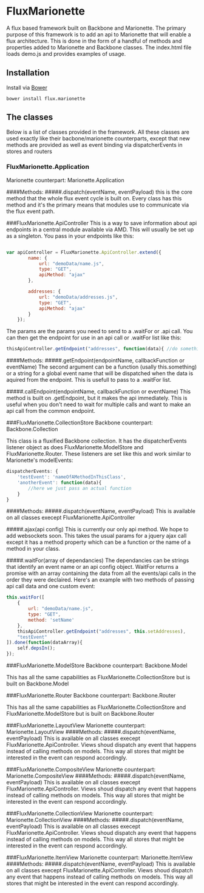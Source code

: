 # FluxMarionette
A flux based framework built on Backbone and Marionette. The primary purpose of this framework is to add an api to Marionette that will enable a flux architecture.  This is done in the form of a handful of methods and properties added to Marionette and Backbone classes.  The index.html file loads demo.js and provides examples of usage.

## Installation

Install via [Bower](http://bower.io/)

```
bower install flux.marionette
```


## The classes
Below is a list of classes provided in the framework.  All these classes are used exactly like their bacbone/marionette counterparts, except that new methods are provided as well as event binding via dispatcherEvents in stores and routers

### FluxMarionette.Application
Marionette counterpart: Marionette.Application

####Methods: 
#####.dispatch(eventName, eventPayload)
this is the core method that the whole flux event cycle is built on.  Every class has this method and it's the primary means that modules use to communicate via the flux event path.

###FluxMarionette.ApiController
This is a way to save information about api endpoints in a central module available via AMD. This will usually be set up as a singleton. You pass in your endpoints like this:

```javascript

var apiController = FluxMarionette.ApiController.extend({
		name: {
			url: "demoData/name.js", 
			type: "GET",
			apiMethod: "ajax"
		},

		addresses: {
			url: "demoData/addresses.js",
			type: "GET",
			apiMethod: "ajax"
		}
	});

```
The params are the params you need to send to a .waitFor or .api call. You can then get the endpoint for use in an api call or .waitFor list like this:

```javascript
thisApiController.getEndpoint("addresses", function(data){ //do something with data});
```

####Methods: 
#####.getEndpoint(endpointName, callbackFunction or eventName)
The second argument can be a function (usally this.something) or a string for a global event name that will be dispatched when the data is aquired from the endpoint.  This is usefull to pass to a .waitFor list.

#####.callEndpoint(endpointName, callbackFunction or eventName)
This method is built on .getEndpoint, but it makes the api immediately.  This is useful when you don't need to wait for multiple calls and want to make an api call from the common endpoint.

###FluxMarionette.CollectionStore
Backbone counterpart: Backbone.Collection

This class is a fluxified Backbone collection.  It has the dispatcherEvents listener object as does FluxMarionette.ModelStore and FluxMarionette.Router.  These listeners are set like this and work similar to Marionette's modelEvents:

```javascript
dispatcherEvents: {
	'testEvent': 'nameOfAMethodInThisClass',
	'anotherEvent': function(data){
		//here we just pass an actual function
	}
}
```
####Methods:
#####.dispatch(eventName, eventPayload) 
This is available on all classes execept FluxMarionette.ApiController

#####.ajax(api config)
This is currently our only api method.  We hope to add websockets soon.  This takes the usual params for a jquery ajax call except it has a method property which can be a function or the name of a method in your class.

#####.waitFor(array of dependancies)
The dependancies can be strings that identify an event name or an api config object.  WaitFor returns a promise with an array containing the data from all the events/api calls in the order they were declaired.  Here's an example with two methods of passing api call data and one custom event:

```javascript
this.waitFor([
	{
		url: "demoData/name.js", 
		type: "GET",
		method: 'setName'
	},
	thisApiController.getEndpoint("addresses", this.setAddresses),
	"testEvent"
]).done(function(dataArray){
	self.depsIn();
});
```

###FluxMarionette.ModelStore
Backbone counterpart: Backbone.Model

This has all the same capabilities as FluxMarionette.CollectionStore but is built on Backbone.Model

###FluxMarionette.Router
Backbone counterpart: Backbone.Router

This has all the same capabilities as FluxMarionette.CollectionStore and FluxMarionette.ModelStore but is built on Backbone.Router

###FluxMarionette.LayoutView
Marionette counterpart: Marionette.LayoutView
####Methods:
#####.dispatch(eventName, eventPayload) 
This is available on all classes execept FluxMarionette.ApiController.  Views shoud dispatch any event that happens instead of calling methods on models.  This way all stores that might be interested in the event can respond accordingly.

###FluxMarionette.CompositeView
Marionette counterpart: Marionette.CompositeView
####Methods:
#####.dispatch(eventName, eventPayload) 
This is available on all classes execept FluxMarionette.ApiController.  Views shoud dispatch any event that happens instead of calling methods on models.  This way all stores that might be interested in the event can respond accordingly.

###FluxMarionette.CollectionView
Marionette counterpart: Marionette.CollectionView
####Methods:
#####.dispatch(eventName, eventPayload) 
This is available on all classes execept FluxMarionette.ApiController.  Views shoud dispatch any event that happens instead of calling methods on models.  This way all stores that might be interested in the event can respond accordingly.

###FluxMarionette.ItemView
Marionette counterpart: Marionette.ItemView
####Methods:
#####.dispatch(eventName, eventPayload) 
This is available on all classes execept FluxMarionette.ApiController.  Views shoud dispatch any event that happens instead of calling methods on models.  This way all stores that might be interested in the event can respond accordingly.